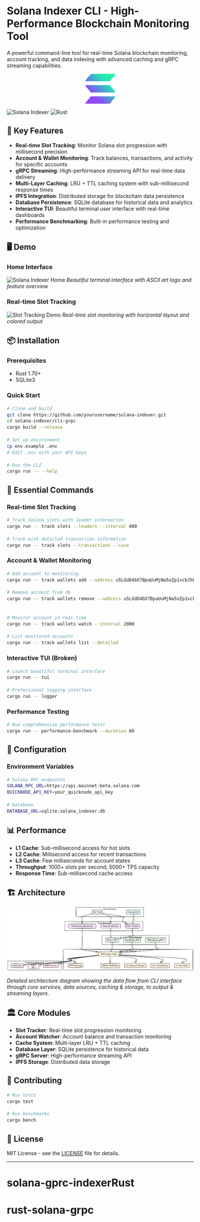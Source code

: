 # Solana Indexer CLI - High-Performance Blockchain Monitoring Tool

A powerful command-line tool for real-time Solana blockchain monitoring, account tracking, and data indexing with advanced caching and gRPC streaming capabilities.

<div align="center">
  <img src="public/solanaLogoMark.png" alt="Solana Logo" width="80" height="80" style="vertical-align: middle;">
</div>

![Solana Indexer](https://img.shields.io/badge/Solana-Indexer-blue?style=for-the-badge&logo=solana)
![Rust](https://img.shields.io/badge/Rust-000000?style=for-the-badge&logo=rust)

## 🚀 Key Features

- **Real-time Slot Tracking**: Monitor Solana slot progression with millisecond precision
- **Account & Wallet Monitoring**: Track balances, transactions, and activity for specific accounts
- **gRPC Streaming**: High-performance streaming API for real-time data delivery
- **Multi-Layer Caching**: LRU + TTL caching system with sub-millisecond response times
- **IPFS Integration**: Distributed storage for blockchain data persistence
- **Database Persistence**: SQLite database for historical data and analytics
- **Interactive TUI**: Beautiful terminal user interface with real-time dashboards
- **Performance Benchmarking**: Built-in performance testing and optimization

## 🖥️ Demo

### Home Interface
![Solana Indexer Home](public/home.png)
*Beautiful terminal interface with ASCII art logo and feature overview*

### Real-time Slot Tracking
![Slot Tracking Demo](public/slotv2.png)
*Real-time slot monitoring with horizontal layout and colored output*

## 📦 Installation

### Prerequisites
- Rust 1.70+
- SQLite3

### Quick Start
```bash
# Clone and build
git clone https://github.com/yourusername/solana-indexer.git
cd solana-indexer/cli-grpc
cargo build --release

# Set up environment
cp env.example .env
# Edit .env with your API keys

# Run the CLI
cargo run -- --help
```

## 🎯 Essential Commands

### Real-time Slot Tracking
```bash
# Track Solana slots with leader information
cargo run -- track slots --leaders --interval 400

# Track with detailed transaction information
cargo run -- track slots --transactions --save
```

### Account & Wallet Monitoring
```bash
# Add account to monitoring
cargo run -- track wallets add --address u5LGUD4bX7BpaUuMjNw5oZp1vcbJhhPy9dJpKaWggCX --name "My Account"

# Remove account from db
cargo run -- track wallets remove --address u5LGUD4bX7BpaUuMjNw5oZp1vcbJhhPy9dJpKaWggCX --name "My Account"


# Monitor account in real-time
cargo run -- track wallets watch --interval 2000

# List monitored accounts
cargo run -- track wallets list --detailed
```

### Interactive TUI (Broken) 
```bash
# Launch beautiful terminal interface
cargo run -- tui

# Professional logging interface
cargo run -- logger
```

### Performance Testing
```bash
# Run comprehensive performance tests
cargo run -- performance-benchmark --duration 60
```

## 🔧 Configuration

### Environment Variables
```bash
# Solana RPC endpoints
SOLANA_RPC_URL=https://api.mainnet-beta.solana.com
QUICKNODE_API_KEY=your_quicknode_api_key

# Database
DATABASE_URL=sqlite:solana_indexer.db
```

## 📊 Performance

- **L1 Cache**: Sub-millisecond access for hot slots
- **L2 Cache**: Millisecond access for recent transactions
- **L3 Cache**: Few milliseconds for account states
- **Throughput**: 1000+ slots per second, 5000+ TPS capacity
- **Response Time**: Sub-millisecond cache access

## 🏗️ Architecture

![Project Architecture](public/image.png)

*Detailed architecture diagram showing the data flow from CLI interface through core services, data sources, caching & storage, to output & streaming layers.*

## 🏛️ Core Modules

- **Slot Tracker**: Real-time slot progression monitoring
- **Account Watcher**: Account balance and transaction monitoring
- **Cache System**: Multi-layer LRU + TTL caching
- **Database Layer**: SQLite persistence for historical data
- **gRPC Server**: High-performance streaming API
- **IPFS Storage**: Distributed data storage

## 🤝 Contributing

```bash
# Run tests
cargo test

# Run benchmarks
cargo bench
```

## 📄 License

MIT License - see the [LICENSE](LICENSE) file for details.

---


# solana-gprc-indexerRust
# rust-solana-grpc
